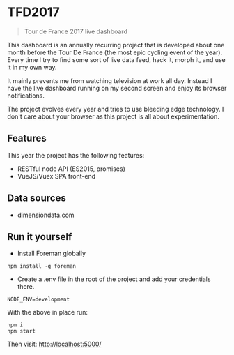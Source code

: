 # TFD2017

> Tour de France 2017 live dashboard

This dashboard is an annually recurring project that is developed about one
month before the Tour De France (the most epic cycling event of the year). Every
time I try to find some sort of live data feed, hack it, morph it, and use it in
my own way.

It mainly prevents me from watching television at work all day. Instead I have
the live dashboard running on my second screen and enjoy its browser
notifications.

The project evolves every year and tries to use bleeding edge technology. I
don't care about your browser as this project is all about experimentation.

## Features
This year the project has the following features:

* RESTful node API (ES2015, promises)
* VueJS/Vuex SPA front-end

## Data sources

* dimensiondata.com

## Run it yourself

* Install Foreman globally

````
npm install -g foreman
````

* Create a .env file in the root of the project and add your credentials there.

```
NODE_ENV=development
```

With the above in place run:
```
npm i
npm start
```

Then visit:
[http://localhost:5000/](http://localhost:5000)
